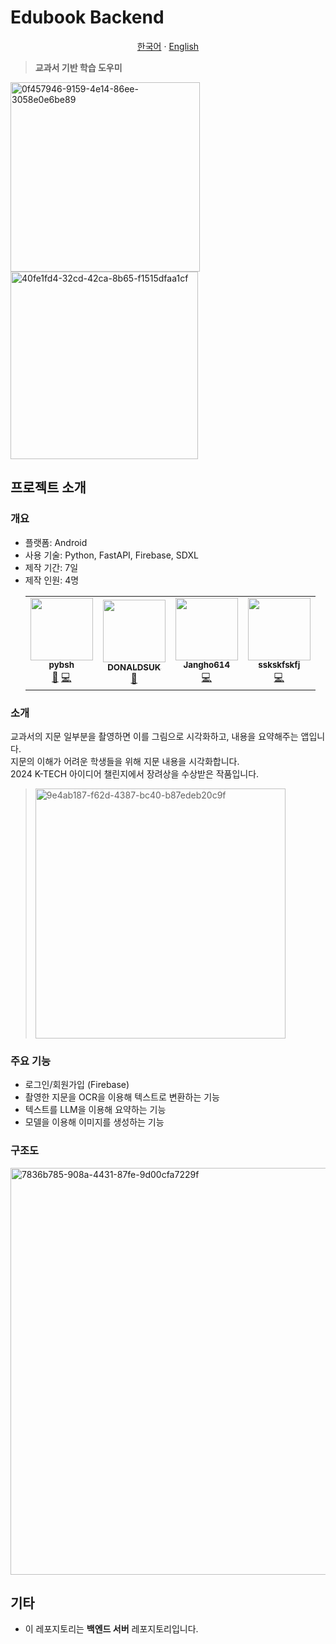 # Edubook Backend

<p align="center"><a href="https://github.com/pybsh/edubook-backend/blob/main/README.md">한국어</a> · <a href="https://github.com/pybsh/edubook-backend/blob/main/README.en_US.md">English</a></p>

> <b>교과서 기반 학습 도우미</b>

<img width="303" alt="0f457946-9159-4e14-86ee-3058e0e6be89" src="https://github.com/user-attachments/assets/025781e3-5d74-4cef-858e-2d1d769b60ec" />
<img width="300" alt="40fe1fd4-32cd-42ca-8b65-f1515dfaa1cf" src="https://github.com/user-attachments/assets/2e8faa81-7b25-4089-88cc-6a331907d194" />

## 프로젝트 소개

### 개요
- 플랫폼: Android
- 사용 기술: Python, FastAPI, Firebase, SDXL
- 제작 기간: 7일
- 제작 인원: 4명
  <table>
    <tr>
      <td align="center">
        <a href="https://github.com/pybsh">
          <img src="https://avatars.githubusercontent.com/u/59782214?v=4?s=100" width="100px;" alt=""/><br /><sub><b>pybsh</b></sub></a><br />
        <a href="#" title="팀장">👑</a> <a href="#" title="백엔드 코드 작성">💻</a>
      </td>
      <td align="center">
        <a href="https://github.com/DONALDSUK">
          <img src="https://avatars.githubusercontent.com/u/166128700?v=4?s=100" width="100px;" alt=""/><br /><sub><b>DONALDSUK</b></sub></a><br />
        <a href="#" title="UX/UI 디자인">🎨</a>
      </td>
      <td align="center">
        <a href="https://github.com/Jangho614">
          <img src="https://avatars.githubusercontent.com/u/166130915?v=4?s=100" width="100px;" alt=""/><br /><sub><b>Jangho614</b></sub></a><br />
        <a href="#" title="프론트엔드 코드 작성">💻</a>
      </td>
      <td align="center">
        <a href="https://github.com/sskskfskfj">
          <img src="https://avatars.githubusercontent.com/u/161948755?v=4?s=100" width="100px;" alt=""/><br /><sub><b>sskskfskfj</b></sub></a><br />
        <a href="#" title="백엔드 코드 작성">💻</a>
      </td>
    </tr>
  </table>

### 소개
교과서의 지문 일부분을 촬영하면 이를 그림으로 시각화하고, 내용을 요약해주는 앱입니다. <br/>
지문의 이해가 어려운 학생들을 위해 지문 내용을 시각화합니다. <br/>
2024 K-TECH 아이디어 챌린지에서 장려상을 수상받은 작품입니다.

> <img width="400" alt="9e4ab187-f62d-4387-bc40-b87edeb20c9f" src="https://github.com/user-attachments/assets/06c6cd60-3314-47fb-85f8-d23428ab03bc" />

### 주요 기능
- 로그인/회원가입 (Firebase)
- 촬영한 지문을 OCR을 이용해 텍스트로 변환하는 기능
- 텍스트를 LLM을 이용해 요약하는 기능
- 모델을 이용해 이미지를 생성하는 기능

### 구조도

<img width="651" alt="7836b785-908a-4431-87fe-9d00cfa7229f" src="https://github.com/user-attachments/assets/4a07bcf7-676a-4055-86ff-22106fd21fb1" />

## 기타
- 이 레포지토리는 **백엔드 서버** 레포지토리입니다.
